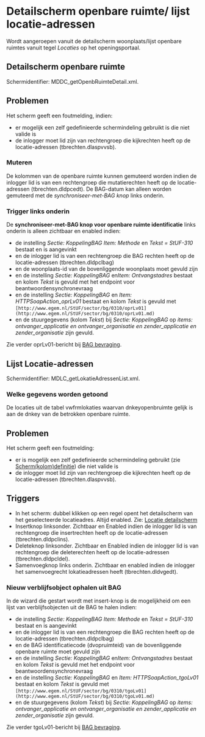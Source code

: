 # Detailscherm openbare ruimte/ lijst locatie-adressen

Wordt aangeroepen vanuit de detailscherm woonplaats/lijst openbare ruimtes vanuit tegel _Locaties_ op het openingsportaal.

## Detailscherm openbare ruimte

Schermidentifier: MDDC_getOpenbRuimteDetail.xml.

## Problemen

Het scherm geeft een foutmelding, indien:

- er mogelijk een zelf gedefinieerde schermindeling gebruikt is die niet valide is
- de inlogger moet lid zijn van rechtengroep die kijkrechten heeft op de locatie-adressen (tbrechten.dlaspvvsb).

### Muteren

De kolommen van de openbare ruimte kunnen gemuteerd worden indien de inlogger lid is van een rechtengroep die mutatierechten heeft op de locatie-adressen (tbrechten.dldpcedt). De BAG-datum kan alleen worden gemuteerd met de _synchroniseer-met-BAG knop_ links onderin.

### Trigger links onderin

De **synchroniseer-met-BAG knop voor openbare ruimte identificatie** links onderin is alleen zichtbaar en enabled indien:

- de instelling _Sectie: KoppelingBAG Item: Methode_ en _Tekst = StUF-310_ bestaat en is aangevinkt
- en de inlogger lid is van een rechtengroep die BAG rechten heeft op de locatie-adressen (tbrechten.dldpclbag)
- en de woonplaats-id van de bovenliggende woonplaats moet gevuld zijn
- en de instelling _Sectie: KoppelingBAG_ en*Item: Ontvangstadres* bestaat en kolom _Tekst_ is gevuld met het endpoint voor beantwoordensynchronevraag
- en de instelling _Sectie: KoppelingBAG_ en _Item: HTTPSoapAction_oprLv01_ bestaat en kolom _Tekst_ is gevuld met `[http://www.egem.nl/StUF/sector/bg/0310/oprLv01](http://www.egem.nl/StUF/sector/bg/0310/oprLv01.md)`
- en de stuurgegevens (kolom _Tekst_) bij _Sectie: KoppelingBAG_ op _items: ontvanger_applicatie en ontvanger_organisatie en zender_applicatie en zender_organisatie_ zijn gevuld.

Zie verder oprLv01-bericht bij [BAG bevraging](../programmablokken/bag_bevraging.md).

## Lijst Locatie-adressen

Schermidentifier: MDLC_getLokatieAdressenList.xml.

### Welke gegevens worden getoond

De locaties uit de tabel vwfrmlokaties waarvan dnkeyopenbruimte gelijk is aan de dnkey van de betrokken openbare ruimte.

## Problemen

Het scherm geeft een foutmelding:

- er is mogelijk een zelf gedefinieerde schermindeling gebruikt (zie [Scherm(kolom)definitie](../../../../instellen_inrichten/schermdefinitie/README.md)) die niet valide is
- de inlogger moet lid zijn van rechtengroep die kijkrechten heeft op de locatie-adressen (tbrechten.dlaspvvsb).

## Triggers

- In het scherm: dubbel klikken op een regel opent het detailscherm van het geselecteerde locatieadres. Altijd enabled. Zie: [Locatie detailscherm](/probleemoplossing/module_overstijgende_schermen/locatie.md)
- Insertknop linksonder. Zichtbaar en Enabled indien de inlogger lid is van rechtengroep die insertrechten heeft op de locatie-adressen (tbrechten.dldpclins).
- Deleteknop linksonder. Zichtbaar en Enabled indien de inlogger lid is van rechtengroep die deleterechten heeft op de locatie-adressen (tbrechten.dldpcldel).
- Samenvoegknop links onderin. Zichtbaar en enabled indien de inlogger het samenvoegrecht lokatieadressen heeft (tbrechten.dldvgedt).

### Nieuw verblijfsobject ophalen uit BAG

In de wizard die gestart wordt met insert-knop is de mogelijkheid om een lijst van verblijfsobjecten uit de BAG te halen indien:

- de instelling _Sectie: KoppelingBAG Item: Methode_ en _Tekst = StUF-310_ bestaat en is aangevinkt
- en de inlogger lid is van een rechtengroep die BAG rechten heeft op de locatie-adressen (tbrechten.dldpclbag)
- en de BAG identificatiecode (dvopruimteid) van de bovenliggende openbare ruimte moet gevuld zijn
- en de instelling _Sectie: KoppelingBAG_ en*Item: Ontvangstadres* bestaat en kolom _Tekst_ is gevuld met het endpoint voor beantwoordensynchronevraag
- en de instelling _Sectie: KoppelingBAG_ en _Item: HTTPSoapAction_tgoLv01_ bestaat en kolom _Tekst_ is gevuld met `[http://www.egem.nl/StUF/sector/bg/0310/tgoLv01](http://www.egem.nl/StUF/sector/bg/0310/tgoLv01.md)`
- en de stuurgegevens (kolom _Tekst_) bij _Sectie: KoppelingBAG_ op _items: ontvanger_applicatie en ontvanger_organisatie en zender_applicatie en zender_organisatie_ zijn gevuld.

Zie verder tgoLv01-bericht bij [BAG bevraging](../programmablokken/bag_bevraging.md).
